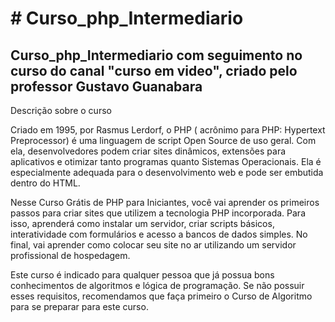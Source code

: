 <h1># Curso_php_Intermediario</h1>
<h2>Curso_php_Intermediario com seguimento no curso do canal "curso em video", criado pelo professor Gustavo Guanabara</h2>

<p>Descrição sobre o curso<br/></p>

<p>Criado em 1995, por Rasmus Lerdorf, o PHP ( acrônimo para PHP: Hypertext Preprocessor) é uma linguagem de script Open Source de uso geral. Com ela, desenvolvedores podem criar sites dinâmicos, extensões para aplicativos e otimizar tanto programas quanto Sistemas Operacionais. Ela é especialmente adequada para o desenvolvimento web e pode ser embutida dentro do HTML.

Nesse Curso Grátis de PHP para Iniciantes, você vai aprender os primeiros passos para criar sites que utilizem a tecnologia PHP incorporada. Para isso, aprenderá como instalar um servidor, criar scripts básicos, interatividade com formulários e acesso a bancos de dados simples. No final, vai aprender como colocar seu site no ar utilizando um servidor profissional de hospedagem.

Este curso é indicado para qualquer pessoa que já possua bons conhecimentos de algoritmos e lógica de programação. Se não possuir esses requisitos, recomendamos que faça primeiro o Curso de Algoritmo para se preparar para este curso.</p>
